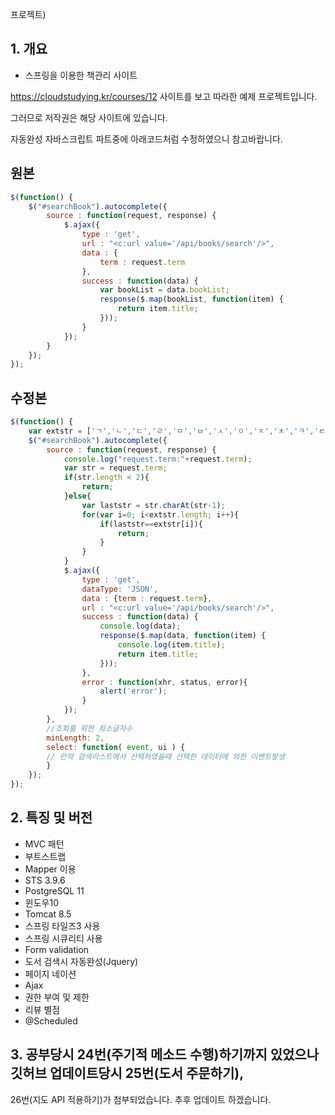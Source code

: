 프로젝트)
## 1. 개요
- 스프링을 이용한 책관리 사이트

https://cloudstudying.kr/courses/12 사이트를 보고 따라한 예제 프로젝트입니다.

그러므로 저작권은 해당 사이트에 있습니다.

자동완성 자바스크립트 파트중에 아래코드처럼 수정하였으니 참고바랍니다.
## 원본
```javascript
$(function() {
    $("#searchBook").autocomplete({
        source : function(request, response) {
            $.ajax({
                type : 'get',
                url : "<c:url value='/api/books/search'/>",
                data : {
                    term : request.term
                },
                success : function(data) {
                    var bookList = data.bookList;
                    response($.map(bookList, function(item) {
                        return item.title;
                    }));
                }
            });
        }
    });
});
```

## 수정본
```javascript
$(function() {
    var extstr = ['ㄱ','ㄴ','ㄷ','ㄹ','ㅁ','ㅂ','ㅅ','ㅇ','ㅈ','ㅊ','ㅋ','ㅌ','ㅍ','ㅎ'];
    $("#searchBook").autocomplete({		        	
        source : function(request, response) {
        	console.log("request.term:"+request.term);
        	var str = request.term;
        	if(str.length < 2){
        		return;
        	}else{
        		var laststr = str.charAt(str-1);
        		for(var i=0; i<extstr.length; i++){
        			if(laststr==extstr[i]){
        				return;
        			}
        		}
        	}
            $.ajax({
                type : 'get',
                dataType: 'JSON',
                data : {term : request.term},
                url : "<c:url value='/api/books/search'/>",		                    
                success : function(data) {
                	console.log(data);
                    response($.map(data, function(item) {
                    	console.log(item.title);
                        return item.title;
                    }));
                },
                error : function(xhr, status, error){
        			alert('error');
        		}
            });
        },
      	//조회를 위한 최소글자수
        minLength: 2,
        select: function( event, ui ) {
        // 만약 검색리스트에서 선택하였을때 선택한 데이터에 의한 이벤트발생
        }
    });
});
```


## 2. 특징 및 버전
- MVC 패턴
- 부트스트랩
- Mapper 이용
- STS 3.9.6
- PostgreSQL 11
- 윈도우10
- Tomcat 8.5
- 스프링 타일즈3 사용
- 스프링 시큐리티 사용
- Form validation
- 도서 검색시 자동완성(Jquery)
- 페이지 네이션
- Ajax
- 권한 부여 및 제한
- 리뷰 별점
- @Scheduled

## 3. 공부당시 24번(주기적 메소드 수행)하기까지 있었으나 깃허브 업데이트당시 25번(도서 주문하기),

 26번(지도 API 적용하기)가 첨부되었습니다. 추후 업데이트 하겠습니다. 